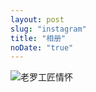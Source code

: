 ```yaml
---
layout: post
slug: "instagram"
title: "相册"
noDate: "true"
---
```

<img src="http://7sbmna.com1.z0.glb.clouddn.com/luoyonghgjqh.jpg" alt="老罗工匠情怀">

<!-- <div class="instagram" data-client-id="956dd096b6e5496aba6662165b9b8443" data-user-id="438522285">
    <a href="http://instagram.com/litten225" target="_blank" class="open-ins">图片来自instagram，正在加载中…</a>
</div>

<script src="/js/jquery.lazyload.js"></script>
<script src="/js/instagram.js"></script> -->
